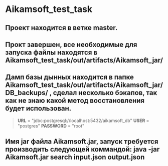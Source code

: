 # Aikamsoft_test_task

## Проект находится в ветке **master**.

## Прокт завершен, все необходимые для запуска файлы находятся в **Aikamsoft_test_task/out/artifacts/Aikamsoft_jar/**

## Дамп базы дынных находится в папке **Aikamsoft_test_task/out/artifacts/Aikamsoft_jar/DB_backups/** , сделал несколько бэкапов, так как не знаю какой метод восстановления будет использован.

>**URL** = "jdbc:postgresql://localhost:5432/aikamsoft_db"
>**USER** = "postgres"
>**PASSWORD** = "root"

## Имя jar файла **Aikamsoft.jar**, запуск требуется производить следующей коммандой: **java -jar Aikamsoft.jar search input.json output.json**
